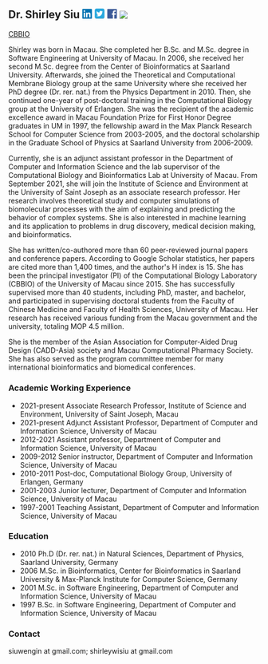 ## Dr. Shirley Siu           [<img src="images/linkedin.jpg" width="20">](https://www.linkedin.com/in/shirley-weng-in-siu-7b584819/) [<img src="images/twitter.jpg" width="20">](https://twitter.com/shirleywisiu) [<img src="images/fb.jpg" width="20">](https://www.facebook.com/meetutako/) [<img src="images/gs.jpg" width="20">](https://scholar.google.com/citations?user=iYkCq5QAAAAJ&hl=en&oi=sra) 


[CBBIO](https://cbbio.online)

Shirley was born in Macau. She completed her B.Sc. and M.Sc. degree in Software Engineering at University of Macau. In 2006, she received her second M.Sc. degree from the Center of Bioinformatics at Saarland University. Afterwards, she joined the Theoretical and Computational Membrane Biology group at the same University where she received her PhD degree (Dr. rer. nat.) from the Physics Department in 2010. Then, she continued one-year of post-doctoral training in the Computational Biology group at the University of Erlangen. She was the recipient of the academic excellence award in Macau Foundation Prize for First Honor Degree graduates in UM in 1997, the fellowship award in the Max Planck Research School for Computer Science from 2003-2005, and the doctoral scholarship in the Graduate School of Physics at Saarland University from 2006-2009.

Currently, she is an adjunct assistant professor in the Department of Computer and Information Science and the lab supervisor of the Computational Biology and Bioinformatics Lab at University of Macau. From September 2021, she will join the Institute of Science and Environment at the University of Saint Joseph as an associate research professor. Her research involves theoretical study and computer simulations of biomolecular processes with the aim of explaining and predicting the behavior of complex systems. She is also interested in machine learning and its application to problems in drug discovery, medical decision making, and bioinformatics. 

She has written/co-authored more than 60 peer-reviewed journal papers and conference papers. According to Google Scholar statistics, her papers are cited more than 1,400 times, and the author's H index is 15. She has been the principal investigator (PI) of the Computational Biology Laboratory (CBBIO) of the University of Macau since 2015. She has successfully supervised more than 40 students, including PhD, master, and bachelor, and participated in supervising doctoral students from the Faculty of Chinese Medicine and Faculty of Health Sciences, University of Macau. Her research has received various funding from the Macau government and the university, totaling MOP 4.5 million. 

She is the member of the Asian Association for Computer-Aided Drug Design (CADD-Asia) society and Macau Computational Pharmacy Society. She has also served as the program committee member for many international bioinformatics and biomedical conferences.

### Academic Working Experience
- 2021-present Associate Research Professor, Institute of Science and Environment, University of Saint Joseph, Macau
- 2021-present Adjunct Assistant Professor, Department of Computer and Information Science, University of Macau
- 2012-2021 Assistant professor, Department of Computer and Information Science, University of Macau
- 2009-2012 Senior instructor, Department of Computer and Information Science, University of Macau
- 2010-2011 Post-doc, Computational Biology Group, University of Erlangen, Germany
- 2001-2003 Junior lecturer, Department of Computer and Information Science, University of Macau
- 1997-2001 Teaching Assistant, Department of Computer and Information Science, University of Macau

### Education
- 2010 Ph.D (Dr. rer. nat.) in Natural Sciences, Department of Physics, Saarland University, Germany
- 2006 M.Sc. in Bioinformatics, Center for Bioinformatics in Saarland University & Max-Planck Institute for Computer Science, Germany
- 2001 M.Sc. in Software Engineering, Department of Computer and Information Science, University of Macau
- 1997 B.Sc. in Software Engineering, Department of Computer and Information Science, University of Macau 

### Contact
siuwengin at gmail.com; shirleywisiu at gmail.com
